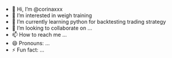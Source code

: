 - 👋 Hi, I’m @corinaxxx
- 👀 I’m interested in weigh training
- 🌱 I’m currently learning python for backtesting trading strategy
- 💞️ I’m looking to collaborate on ...
- 📫 How to reach me ...
- 😄 Pronouns: ...
- ⚡ Fun fact: ...

<!---
corinaxxx/corinaxxx is a ✨ special ✨ repository because its `README.md` (this file) appears on your GitHub profile.
You can click the Preview link to take a look at your changes.
--->
